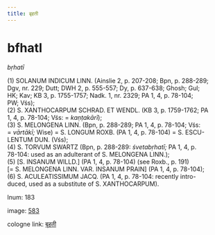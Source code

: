 ```yaml
---
title: बृहती
---
```


# bfhatI

<i>bṛhatī</i>  <div n="P" />(1) <bot>SOLANUM INDICUM LINN.</bot> (Ainslie 2, p. 207-208; Bpn, p. 288-289; <div n="lb" />Dgv, nr. 229; Dutt; DWH 2, p. 555-557; Dy, p. 637-638; Ghosh; Gul; <div n="lb" />HK; Kav; KB 3, p. 1755-1757; Nadk. 1, nr. 2329; PA 1, 4, p. 78-104; <div n="lb" />PW; Vśs); <div n="P" />(2) <bot>S. XANTHOCARPUM SCHRAD. ET WENDL.</bot> (KB 3, p. 1759-1762; PA <div n="lb" />1, 4, p. 78-104; Vśs: = <i>kaṇṭakārī</i>); <div n="P" />(3) <bot>S. MELONGENA LINN.</bot> (Bpn, p. 288-289; PA 1, 4, p. 78-104; Vśs: <div n="lb" />= <i>vārtākī;</i> Wise) = <bot>S. LONGUM ROXB.</bot> (PA 1, 4, p. 78-104) = <bot>S. ESCU- <div n="lb" />LENTUM DUN.</bot> (Vśs); <div n="P" />(4) <bot>S. TORVUM SWARTZ</bot> (Bpn, p. 288-289: <i>śvetabṛhatī;</i> PA 1, 4, p. <div n="lb" />78-104: used as an adulterant of <bot>S. MELONGENA LINN.</bot>); <div n="P" />(5) [<bot>S. INSANUM WILLD.</bot>] (PA 1, 4, p. 78-104) (see Roxb., p. 191) <div n="lb" />[= <bot>S. MELONGENA LINN. VAR. INSANUM PRAIN</bot>] (PA 1, 4, p. 78-104); <div n="P" />(6) <bot>S. ACULEATISSIMUM JACQ.</bot> (PA 1, 4, p. 78-104: recently intro- <div n="lb" />duced, used as a substitute of <bot>S. XANTHOCARPUM</bot>).

lnum: 183

image: [583](https://www.sanskrit-lexicon.uni-koeln.de/scans/csl-apidev/servepdf.php?dict=snp&page=583)

cologne link: [बृहती](https://sanskrit-lexicon.uni-koeln.de/scans/csl-apidev/getword.php?dict=snp&key=बृहती)

